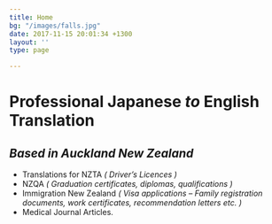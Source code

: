 ```yaml
---
title: Home
bg: "/images/falls.jpg"
date: 2017-11-15 20:01:34 +1300
layout: ''
type: page

---
```

# Professional Japanese _to_ English Translation

## _Based in Auckland New Zealand_

* Translations for NZTA _( Driver’s Licences )_
* NZQA _( Graduation certificates, diplomas, qualifications )_
* Immigration New Zealand _( Visa applications – Family registration documents, work certificates, recommendation letters etc. )_
* Medical Journal Articles.